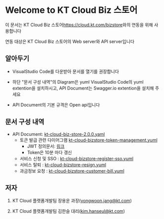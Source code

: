 # Welcome to KT Cloud Biz 스토어

이 문서는 KT Cloud Biz 스토어<https://cloud.kt.com/bizstore>와의 연동을 위해 사용합니다

연동 대상은 KT Cloud Biz 스토어의 Web server와 API server입니다

## 알아두기

- VisualStudio Code를 다운받아 문서를 열기를 권장합니다

- 하단 "문서 구성 내역"의 Diagram은 yuml VisualStudio Code의 yuml extention을 설치하시고, API Document는 Swagger.io extention을 설치해 주세요

- API Document의 기본 규격은 Open api입니다

## 문서 구성 내역

- API Document: [kt-cloud-biz-store-2.0.0.yaml](https://github.com/KTCloud-git/bizstore/blob/main/kt-cloud-saas-1.0.3-oas3.yaml)
  - 토큰 발급 관련 다이어그램 [kt-cloud-bizstore-token-management.yuml](https://github.com/KTCloud-git/bizstore/blob/main/diagram/kt-cloud-bizstore-token-management.svg)
    - JWT 정의문서: [링크](https://jwt.io/#debugger-io?token=eyJhbGciOiJSUzI1NiIsInR5cCI6IkpXVCJ9.eyJuYW1lIjoia3QgY2xvdWQgYml6IHN0b3JlIiwiaWF0IjoxNjEzMjM5MDIyfQ.Aj4dRXjzLyobZQTpxOO3p66Dq5mrBPKCb5XtD-gmhxI128la6p_CdKzLI7X2j_eFFRXQL2zf8Q7tZ2NcTJ8Pz7nq1xitp77JsBLCNBjvOqKwEmIf9R3kci2uJinkGj-xiGq3gplBOZ0jeBKv60Lt1nmKZ-LvmFh_Kf3WMTwFDOVlrwPgvXYMK4qyyCRG3JGFTjMQNX7JrNnoUfU9D8lDDsAI21fksmSU_SHEVJnc172VfXOt2UMb4eAcBP3Sk8x6MEwGXQXKp2ltEhh3NNMgY7VaKD7iPEg1--D_9g_7XuVmAqkUhm3ZcAo6dKgdXA9t99xh8TY3cbsY_QEv4dyqbQ&publicKey=-----BEGIN%20PUBLIC%20KEY-----%0AMIIBIjANBgkqhkiG9w0BAQEFAAOCAQ8AMIIBCgKCAQEAnzyis1ZjfNB0bBgKFMSv%0AvkTtwlvBsaJq7S5wA%2BkzeVOVpVWwkWdVha4s38XM%2Fpa%2Fyr47av7%2Bz3VTmvDRyAHc%0AaT92whREFpLv9cj5lTeJSibyr%2FMrm%2FYtjCZVWgaOYIhwrXwKLqPr%2F11inWsAkfIy%0AtvHWTxZYEcXLgAXFuUuaS3uF9gEiNQwzGTU1v0FqkqTBr4B8nW3HCN47XUu0t8Y0%0Ae%2Blf4s4OxQawWD79J9%2F5d3Ry0vbV3Am1FtGJiJvOwRsIfVChDpYStTcHTCMqtvWb%0AV6L11BWkpzGXSW4Hv43qa%2BGSYOD2QU68Mb59oSk2OB%2BBtOLpJofmbGEGgvmwyCI9%0AMwIDAQAB%0A-----END%20PUBLIC%20KEY-----)
    - Token은 10분 마다 갱신  
  - 서비스 신청 및 SSO : [kt-cloud-bizstore-register-sso.yuml](https://github.com/KTCloud-git/bizstore/blob/main/diagram/kt-cloud-bizstore-register-sso.svg)
  - 서비스 탈퇴 : [kt-cloud-bizstore-resign.yuml](https://github.com/KTCloud-git/bizstore/blob/main/diagram/kt-cloud-bizstore-resign.svg)
  - 과금정보 요청 : [kt-cloud-bizstore-customer-bill.yuml](https://github.com/KTCloud-git/bizstore/blob/main/diagram/kt-cloud-bizstore-daily-bill.svg)


## 저자

1. KT Cloud 플랫폼개발팀 장용운 과장(yongwoon.jang@kt.com)

2. KT Cloud 플랫폼개발팀 김한슬 대리(kim.hanseul@kt.com)
